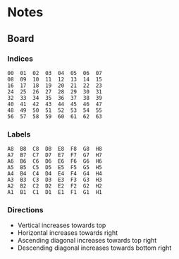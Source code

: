 # Notes

## Board

### Indices

```
00  01  02  03  04  05  06  07
08  09  10  11  12  13  14  15
16  17  18  19  20  21  22  23
24  25  26  27  28  29  30  31
32  33  34  35  36  37  38  39
40  41  42  43  44  45  46  47
48  49  50  51  52  53  54  55
56  57  58  59  60  61  62  63
```

### Labels

```
A8  B8  C8  D8  E8  F8  G8  H8
A7  B7  C7  D7  E7  F7  G7  H7
A6  B6  C6  D6  E6  F6  G6  H6
A5  B5  C5  D5  E5  F5  G5  H5
A4  B4  C4  D4  E4  F4  G4  H4
A3  B3  C3  D3  E3  F3  G3  H3
A2  B2  C2  D2  E2  F2  G2  H2
A1  B1  C1  D1  E1  F1  G1  H1
```

### Directions
- Vertical increases towards top
- Horizontal increases towards right
- Ascending diagonal increases towards top right
- Descending diagonal increases towards bottom right
